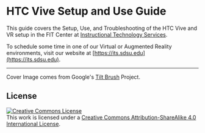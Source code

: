 # HTC Vive Setup and Use Guide

This guide covers the Setup, Use, and Troubleshooting of the HTC Vive and VR setup in the FIT Center at [Instructional Technology Services](https://its.sdsu.edu).

To schedule some time in one of our Virtual or Augmented Reality environments, visit our website at [https://its.sdsu.edu](https://its.sdsu.edu).


---
Cover Image comes from Google's [Tilt Brush](https://www.tiltbrush.com/) Project.

## License

<a rel="license" href="http://creativecommons.org/licenses/by-sa/4.0/"><img alt="Creative Commons License" style="border-width:0" src="https://i.creativecommons.org/l/by-sa/4.0/88x31.png" /></a><br />This work is licensed under a <a rel="license" href="http://creativecommons.org/licenses/by-sa/4.0/">Creative Commons Attribution-ShareAlike 4.0 International License</a>.